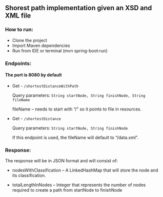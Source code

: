 ## Shorest path implementation given an XSD and XML file 

### How to run:

- Clone the project
- Import Maven dependencies 
- Run from IDE or terminal (mvn spring-boot:run)

### Endpoints:

#### The port is 8080 by default

- Get - `/shortestDistanceWithPath`

  Query parameters: `String startNode, String finishNode, String fileName`
  
  fileName – needs to start with “/” so it points to file in resources.

- Get - `/shortestDistance`
 
  Query parameters: `String startNode, String finishNode`

  If this endpoint is used, the fileName will default to “/data.xml”. 

### Response:

The response will be in JSON format and will consist of:

- nodesWithClassification – A LinkedHashMap that will store the node and its classification.

- totalLengthInNodes – Integer that represents the number of nodes required to create a path from startNode
to finishNode
